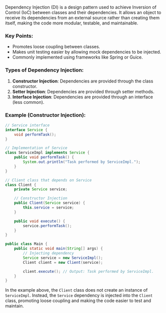 Dependency Injection (DI) is a design pattern used to achieve Inversion of Control (IoC) between classes and their dependencies. It allows an object to receive its dependencies from an external source rather than creating them itself, making the code more modular, testable, and maintainable.

### Key Points:
- Promotes loose coupling between classes.
- Makes unit testing easier by allowing mock dependencies to be injected.
- Commonly implemented using frameworks like Spring or Guice.

### Types of Dependency Injection:
1. **Constructor Injection**: Dependencies are provided through the class constructor.
2. **Setter Injection**: Dependencies are provided through setter methods.
3. **Interface Injection**: Dependencies are provided through an interface (less common).

### Example (Constructor Injection):

```java
// Service interface
interface Service {
    void performTask();
}

// Implementation of Service
class ServiceImpl implements Service {
    public void performTask() {
        System.out.println("Task performed by ServiceImpl.");
    }
}

// Client class that depends on Service
class Client {
    private Service service;

    // Constructor Injection
    public Client(Service service) {
        this.service = service;
    }

    public void execute() {
        service.performTask();
    }
}

public class Main {
    public static void main(String[] args) {
        // Injecting dependency
        Service service = new ServiceImpl();
        Client client = new Client(service);

        client.execute(); // Output: Task performed by ServiceImpl.
    }
}
```

In the example above, the `Client` class does not create an instance of `ServiceImpl`. Instead, the `Service` dependency is injected into the `Client` class, promoting loose coupling and making the code easier to test and maintain.
